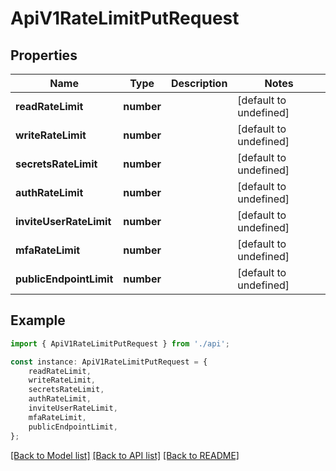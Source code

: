 # ApiV1RateLimitPutRequest


## Properties

Name | Type | Description | Notes
------------ | ------------- | ------------- | -------------
**readRateLimit** | **number** |  | [default to undefined]
**writeRateLimit** | **number** |  | [default to undefined]
**secretsRateLimit** | **number** |  | [default to undefined]
**authRateLimit** | **number** |  | [default to undefined]
**inviteUserRateLimit** | **number** |  | [default to undefined]
**mfaRateLimit** | **number** |  | [default to undefined]
**publicEndpointLimit** | **number** |  | [default to undefined]

## Example

```typescript
import { ApiV1RateLimitPutRequest } from './api';

const instance: ApiV1RateLimitPutRequest = {
    readRateLimit,
    writeRateLimit,
    secretsRateLimit,
    authRateLimit,
    inviteUserRateLimit,
    mfaRateLimit,
    publicEndpointLimit,
};
```

[[Back to Model list]](../README.md#documentation-for-models) [[Back to API list]](../README.md#documentation-for-api-endpoints) [[Back to README]](../README.md)
